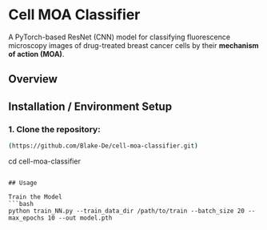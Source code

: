 # Cell MOA Classifier

A PyTorch-based ResNet (CNN) model for classifying fluorescence microscopy images of drug-treated breast cancer cells by their **mechanism of action (MOA)**.

## Overview

## Installation / Environment Setup

### 1. Clone the repository:

```bash
(https://github.com/Blake-De/cell-moa-classifier.git)
```
cd cell-moa-classifier
```

## Usage 

Train the Model
```bash
python train_NN.py --train_data_dir /path/to/train --batch_size 20 --max_epochs 10 --out model.pth
